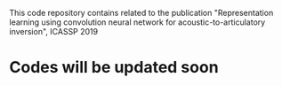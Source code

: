 This code repository contains related to the publication "Representation learning using convolution neural network for acoustic-to-articulatory inversion", ICASSP 2019

# Codes will be updated soon
